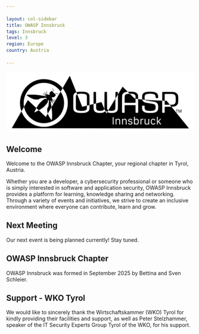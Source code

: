 ```yaml
---

layout: col-sidebar
title: OWASP Innsbruck
tags: Innsbruck
level: 3
region: Europe
country: Austria

---
```


![logo](img/Owasp_Tirol_Logo%20Berge.jpg)

## Welcome

Welcome to the OWASP Innsbruck Chapter, your regional chapter in Tyrol, Austria.

Whether you are a developer, a cybersecurity professional or someone who is simply interested in software and application security, OWASP Innsbruck provides a platform for learning, knowledge sharing and networking. Through a variety of events and initiatives, we strive to create an inclusive environment where everyone can contribute, learn and grow.

## Next Meeting

Our next event is being planned currently! Stay tuned.

## OWASP Innsbruck Chapter

OWASP Innsbruck was formed in September 2025 by Bettina and Sven Schleier.

## Support - WKO Tyrol

We would like to sincerely thank the Wirtschaftskammer (WKO) Tyrol for kindly providing their facilities and support, as well as Peter Stelzhammer, speaker of the IT Security Experts Group Tyrol of the WKO, for his support.
